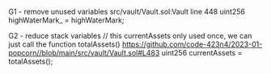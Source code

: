 G1 - remove unused variables
src/vault/Vault.sol:Vault line 448
uint256 highWaterMark_ = highWaterMark; 

G2 - reduce stack variables
// this currentAssets only used once, we can just call the function totalAssets()
https://github.com/code-423n4/2023-01-popcorn//blob/main/src/vault/Vault.sol#L483
uint256 currentAssets = totalAssets();


